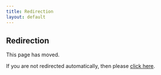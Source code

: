 ```yaml
---
title: Redirection
layout: default
---
```

## Redirection

This page has moved.

If you are not redirected automatically, then please [click here](../software-crafting/static-websites/jekyll.html).
